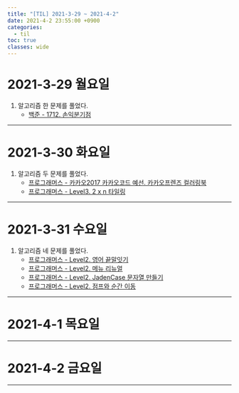 ```yaml
---
title: "[TIL] 2021-3-29 ~ 2021-4-2"
date: 2021-4-2 23:55:00 +0900
categories:
  - til
toc: true
classes: wide
---
```


# 2021-3-29 월요일

1. 알고리즘 한 문제를 풀었다.
    - [백준 - 1712. 손익분기점](http://ddb8036631.github.io/boj/백준_1712_손익분기점)

---

# 2021-3-30 화요일

1. 알고리즘 두 문제를 풀었다.
    - [프로그래머스 - 카카오2017 카카오코드 예선. 카카오프렌즈 컬러링북](http://ddb8036631.github.io/programmers/프로그래머스_카카오2017.-카카오코드-예선_카카오프렌즈-컬러링북)
    - [프로그래머스 - Level3. 2 x n 타일링](http://ddb8036631.github.io/programmers/프로그래머스_L3_2-x-n-타일링)

---

# 2021-3-31 수요일

1. 알고리즘 네 문제를 풀었다.
    - [프로그래머스 - Level2. 영어 끝말잇기](http://ddb8036631.github.io/programmers/프로그래머스_L2_영어-끝말잇기)
    - [프로그래머스 - Level2. 메뉴 리뉴얼](http://ddb8036631.github.io/programmers/프로그래머스_L2_메뉴-리뉴얼)
    - [프로그래머스 - Level2. JadenCase 문자열 만들기](http://ddb8036631.github.io/programmers/프로그래머스_L2_JadenCase-문자열-만들기)
    - [프로그래머스 - Level2. 점프와 순간 이동](http://ddb8036631.github.io/programmers/프로그래머스_L2_점프와-순간-이동)

---

# 2021-4-1 목요일
  
---

# 2021-4-2 금요일

---